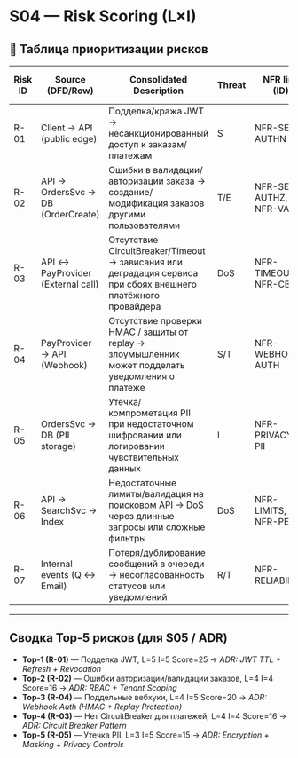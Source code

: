 # S04 — Risk Scoring (L×I)

## 📝 Таблица приоритизации рисков

| Risk ID | Source (DFD/Row)                      | Consolidated Description                                                                                                                                   | Threat | NFR link (ID)         | L (1–5) | Rationale-L                                                                                                    | I (1–5) | Rationale-I                                                                                               | Score (=L×I) | Decision (Top-5?) | ADR candidate                  |
|---------|----------------------------------------|-------------------------------------------------------------------------------------------------------------------------------------------------------------|--------|-------------------------|---------|---------------------------------------------------------------------------------------------------------------|---------|----------------------------------------------------------------------------------------------------------|-------------|-------------------|---------------------------------|
| R-01    | Client → API (public edge)            | Подделка/кража JWT → несанкционированный доступ к заказам/платежам                                                                                          | S      | NFR-SEC-AUTHN          | 5       | Публичная поверхность, стандартный токен; возможен фишинг/утечка                                               | 5       | Полная компрометация учётки → доступ к заказам/PII                                                       | 25          | ✅ Top-1          | JWT TTL+Refresh; Revocation      |
| R-02    | API → OrdersSvc → DB (OrderCreate)    | Ошибки в валидации/авторизации заказа → создание/модификация заказов другими пользователями                                                                 | T/E    | NFR-SEC-AUTHZ, NFR-VAL | 4       | Типовая бизнес-логика, внутренний вызов без доп. валидации                                                  | 4       | Возможность массовой подмены/неправильных заказов                                                        | 16          | ✅ Top-2          | RBAC + Tenant Scoping + Validation |
| R-03    | API ↔ PayProvider (External call)     | Отсутствие CircuitBreaker/Timeout → зависания или деградация сервиса при сбоях внешнего платёжного провайдера                                               | DoS    | NFR-TIMEOUTS, NFR-CB   | 4       | Внешняя зависимость, типичный сбойной сценарий                                                              | 4       | Массовый простой оформления заказов (все клиенты не могут оплатить)                                      | 16          | ✅ Top-3          | Circuit Breaker + Retries        |
| R-04    | PayProvider → API (Webhook)          | Отсутствие проверки HMAC / защиты от replay → злоумышленник может подделать уведомления о платеже                                                           | S/T    | NFR-WEBHOOK-AUTH      | 4       | Вебхуки публичны, часто конфигурируются вручную, возможны ошибки                                             | 5       | Подтверждение фейковых платежей → финансовые потери/PII утечка                                           | 20          | ✅ Top-4          | Webhook Auth (HMAC + Nonce)     |
| R-05    | OrdersSvc → DB (PII storage)          | Утечка/компрометация PII при недостаточном шифровании или логировании чувствительных данных                                                                | I      | NFR-PRIVACY-PII       | 3       | Доступ ограничен, но часто логи/бэкапы хранятся открыто                                                      | 5       | Массовая утечка персональных данных → регуляторные/репутационные последствия                              | 15          | ✅ Top-5          | PII Encryption + Masking         |
| R-06    | API → SearchSvc → Index              | Недостаточные лимиты/валидация на поисковом API → DoS через длинные запросы или сложные фильтры                                                              | DoS    | NFR-LIMITS, NFR-PERF  | 3       | Публичная поверхность, но ограничения на длину можно ввести                                                 | 3       | Замедление поиска, возможные падения узла поиска                                                         | 9           | ❌               | Query Length Limits + RateLimit |
| R-07    | Internal events (Q ↔ Email)          | Потеря/дублирование сообщений в очереди → несогласованность статусов или уведомлений                                                                       | R/T    | NFR-RELIABILITY       | 2       | Внутренняя очередь, контролируемая среда                                                                   | 2       | Локальный эффект, ограниченное влияние                                                                  | 4           | ❌               | DLQ + Retries                   |

---

## Сводка Top-5 рисков (для S05 / ADR)

- **Top-1 (R-01)** — Подделка JWT, L=5 I=5 Score=25 → _ADR: JWT TTL + Refresh + Revocation_
- **Top-2 (R-02)** — Ошибки авторизации/валидации заказов, L=4 I=4 Score=16 → _ADR: RBAC + Tenant Scoping_
- **Top-3 (R-04)** — Поддельные вебхуки, L=4 I=5 Score=20 → _ADR: Webhook Auth (HMAC + Replay Protection)_
- **Top-4 (R-03)** — Нет CircuitBreaker для платежей, L=4 I=4 Score=16 → _ADR: Circuit Breaker Pattern_
- **Top-5 (R-05)** — Утечка PII, L=3 I=5 Score=15 → _ADR: Encryption + Masking + Privacy Controls_

